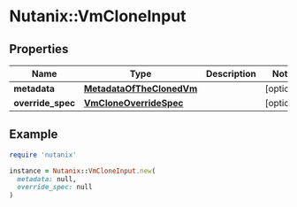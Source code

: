 # Nutanix::VmCloneInput

## Properties

| Name | Type | Description | Notes |
| ---- | ---- | ----------- | ----- |
| **metadata** | [**MetadataOfTheClonedVm**](MetadataOfTheClonedVm.md) |  | [optional] |
| **override_spec** | [**VmCloneOverrideSpec**](VmCloneOverrideSpec.md) |  | [optional] |

## Example

```ruby
require 'nutanix'

instance = Nutanix::VmCloneInput.new(
  metadata: null,
  override_spec: null
)
```

